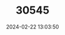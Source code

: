 ---
title: "30545"
category: "Xylopia richardii"
draft: false
date: 2024-02-22 13:03:50
languages:
  French: ["Bois De Banane"]
---